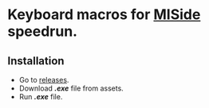 # Keyboard macros for [MISide](https://store.steampowered.com/app/2527500/MiSide/) speedrun.

## Installation
- Go to [releases](https://github.com/dehwyy/MISideSpeedrunMacros/releases).
- Download ***.exe*** file from assets.
- Run ***.exe*** file.
